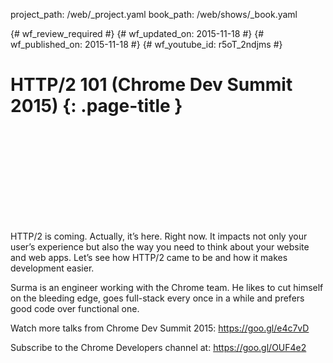 project_path: /web/_project.yaml
book_path: /web/shows/_book.yaml

{# wf_review_required #}
{# wf_updated_on: 2015-11-18 #}
{# wf_published_on: 2015-11-18 #}
{# wf_youtube_id: r5oT_2ndjms #}

# HTTP/2 101 (Chrome Dev Summit 2015) {: .page-title }


<div class="video-wrapper">
  <iframe class="devsite-embedded-youtube-video" data-video-id="r5oT_2ndjms"
          data-autohide="1" data-showinfo="0" frameborder="0" allowfullscreen>
  </iframe>
</div>


HTTP/2 is coming. Actually, it’s here. Right now. It impacts not only your user’s experience but also the way you need to think about your website and web apps. Let’s see how HTTP/2 came to be and how it makes development easier.

Surma is an engineer working with the Chrome team. He likes to cut himself on the bleeding edge, goes full-stack every once in a while and prefers good code over functional one.

Watch more talks from Chrome Dev Summit 2015: https://goo.gl/e4c7vD

Subscribe to the Chrome Developers channel at: https://goo.gl/OUF4e2
